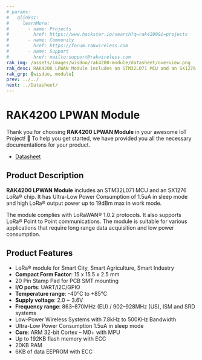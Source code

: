 ```yaml
---
# params:
#   qlinks1:
#     learnMore:
#       - name: Projects
#         href: https://www.hackster.io/search?q=rak4200&i=projects
#       - name: Community
#         href: https://forum.rakwireless.com
#       - name: Support
#         href: mailto:support@rakwireless.com
rak_img: /assets/images/wisduo/rak4200-module/datasheet/overview.png
rak_desc: RAK4200 LPWAN Module includes an STM32L071 MCU and an SX1276 LoRa® chip. It has Ultra-Low Power Consumption of 1.5uA in sleep mode and high LoRa® output power up to 19dBm max in work mode.
rak_grp: [wisduo, module]
prev: ../../
next: ../Datasheet/
---
```

# RAK4200 LPWAN Module
Thank you for choosing **RAK4200 LPWAN Module** in your awesome IoT Project! 🎉 To help you get started, we have provided you all the necessary documentations for your product.

* [Datasheet](../Datasheet/)

<!-- <rk-img
  src="/assets/images/wisduo/rak4200-module/datasheet/overview.png"
  width="50%"
  figure-number="1"
  caption="RAK4200 Module"
/> -->

## Product Description

**RAK4200 LPWAN Module** includes an STM32L071 MCU and an SX1276 LoRa® chip. It has Ultra-Low Power Consumption of 1.5uA in sleep mode and high LoRa® output power up to 19dBm max in work mode.

The module complies with LoRaWAN® 1.0.2 protocols. It also supports LoRa® Point to Point communications. The module is suitable for various applications that require long range data acquisition and low power consumption.

<!-- <rk-btn
  src="../Datasheet/"
  label="View Datasheet for the RAK4200 LPWAN Module"
/>

<rk-quick-links :params="$page.frontmatter.params.qlinks1"/> -->

## Product Features

* LoRa® module for Smart City, Smart Agriculture, Smart Industry
* **Compact Form Factor**: 15 x 15.5 x 2.5 mm
* 20 Pin Stamp Pad for PCB SMT mounting
* **I/O ports**: UART/I2C/GPIO
* **Temperature range**: -40°C to +85°C
* **Supply voltage**: 2.0 ~ 3.6V
* **Frequency range**: 863–870MHz (EU) / 902–928MHz (US), ISM and SRD systems
* Low-Power Wireless Systems with 7.8kHz to 500KHz Bandwidth
* Ultra-Low Power Consumption 1.5uA in sleep mode
* **Core**: ARM 32-bit Cortex – M0+ with MPU
* Up to 192KB flash memory with ECC
* 20KB RAM
* 6KB of data EEPROM with ECC

<!-- <rk-btn
  src="https://store.rakwireless.com/products/rak4200-lora-module"
  label="Buy a RAK4200 LPWAN Module"
  _blank
/> -->
